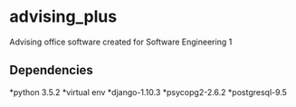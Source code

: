# advising_plus
Advising office software created for Software Engineering 1

## Dependencies
  *python 3.5.2
  *virtual env
  *django-1.10.3
  *psycopg2-2.6.2
  *postgresql-9.5
